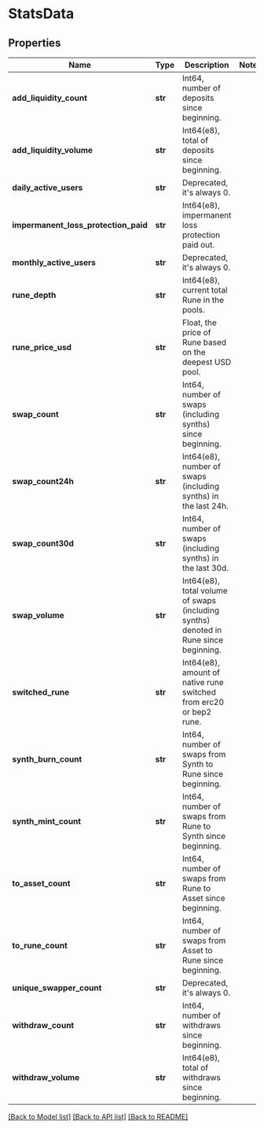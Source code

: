 # StatsData

## Properties
Name | Type | Description | Notes
------------ | ------------- | ------------- | -------------
**add_liquidity_count** | **str** | Int64, number of deposits since beginning. | 
**add_liquidity_volume** | **str** | Int64(e8), total of deposits since beginning.  | 
**daily_active_users** | **str** | Deprecated, it&#x27;s always 0. | 
**impermanent_loss_protection_paid** | **str** | Int64(e8), impermanent loss protection paid out.  | 
**monthly_active_users** | **str** | Deprecated, it&#x27;s always 0. | 
**rune_depth** | **str** | Int64(e8), current total Rune in the pools. | 
**rune_price_usd** | **str** | Float, the price of Rune based on the deepest USD pool. | 
**swap_count** | **str** | Int64, number of swaps (including synths) since beginning. | 
**swap_count24h** | **str** | Int64(e8), number of swaps (including synths) in the last 24h. | 
**swap_count30d** | **str** | Int64, number of swaps (including synths) in the last 30d. | 
**swap_volume** | **str** | Int64(e8), total volume of swaps (including synths) denoted in Rune since beginning.  | 
**switched_rune** | **str** | Int64(e8), amount of native rune switched from erc20 or bep2 rune. | 
**synth_burn_count** | **str** | Int64, number of swaps from Synth to Rune since beginning. | 
**synth_mint_count** | **str** | Int64, number of swaps from Rune to Synth since beginning. | 
**to_asset_count** | **str** | Int64, number of swaps from Rune to Asset since beginning. | 
**to_rune_count** | **str** | Int64, number of swaps from Asset to Rune since beginning. | 
**unique_swapper_count** | **str** | Deprecated, it&#x27;s always 0. | 
**withdraw_count** | **str** | Int64, number of withdraws since beginning. | 
**withdraw_volume** | **str** | Int64(e8), total of withdraws since beginning.  | 

[[Back to Model list]](../README.md#documentation-for-models) [[Back to API list]](../README.md#documentation-for-api-endpoints) [[Back to README]](../README.md)

